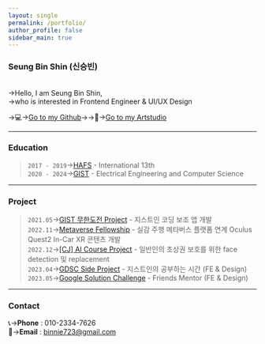 ```yaml
---
layout: single
permalink: /portfolio/
author_profile: false
sidebar_main: true
---
```

### Seung Bin Shin (신승빈)
<br/>
→Hello, I am Seung Bin Shin, <br/>
→who is interested in Frontend Engineer & UI/UX Design <br/>  

→💻→[Go to my Github](https://github.com/binnie723)→→🎨→[Go to my Artstudio](https://binnie723.myportfolio.com/)<br/>  
  

---      
### Education
>`2017 - 2019`→[HAFS](http://www.hafs.hs.kr/) - International 13th  
>`2020 - 2024`→[GIST](https://www.gist.ac.kr/kr/main.html) - Electrical Engineering and Computer Science
>
  

---
### Project

>`2021.05`→[GIST 무한도전 Project](https://github.com/Minyeol/Gico) - 지스트인 코딩 보조 앱 개발  
>`2022.11`→[Metaverse Fellowship](https://www.youtube.com/watch?v=21SCi9VS5i8) - 실감 주행 메타버스 플랫폼 연계 Oculus Quest2 In-Car XR 콘텐츠 개발  
>`2022.12`→[[CJ] AI Course Project](https://github.com/binnie723/CJ_PBL2) - 일반인의 초상권 보호를 위한  face detection 및 replacement   
>`2023.04`→[GDSC Side Project](https://github.com/GDSC-GIST/2nd_2023_Ggongsi) - 지스트인의 공부하는 시간 (FE & Design)   
>`2023.05`→[Google Solution Challenge](https://www.youtube.com/watch?v=v39WYfTsenQ) - Friends Mentor (FE & Design)   


---  
### Contact

📞→**Phone** : 010-2334-7626  
📩→**Email** : binnie723@gmail.com
  


